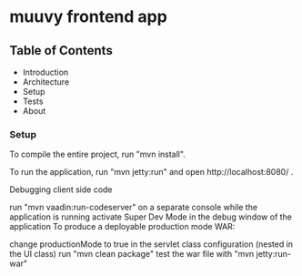 # muuvy frontend app

## Table of Contents

- Introduction
- Architecture
- Setup
- Tests
- About

### Setup

To compile the entire project, run "mvn install".

To run the application, run "mvn jetty:run" and open http://localhost:8080/ .

Debugging client side code

run "mvn vaadin:run-codeserver" on a separate console while the application is running
activate Super Dev Mode in the debug window of the application
To produce a deployable production mode WAR:

change productionMode to true in the servlet class configuration (nested in the UI class)
run "mvn clean package"
test the war file with "mvn jetty:run-war"
